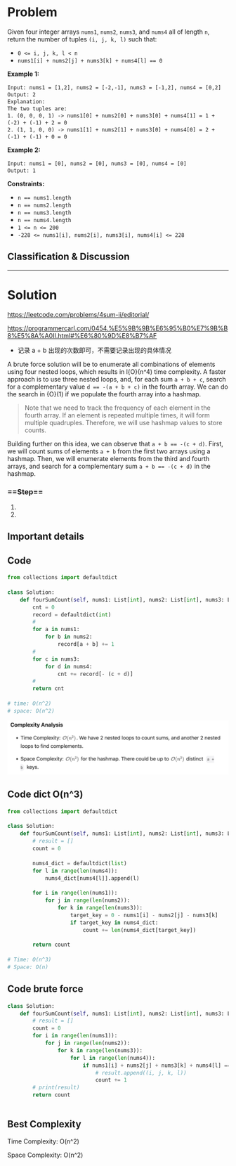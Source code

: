 # Problem

Given four integer arrays `nums1`, `nums2`, `nums3`, and `nums4` all of length `n`, return the number of tuples `(i, j, k, l)` such that:

- `0 <= i, j, k, l < n`
- `nums1[i] + nums2[j] + nums3[k] + nums4[l] == 0`

 

**Example 1:**

```
Input: nums1 = [1,2], nums2 = [-2,-1], nums3 = [-1,2], nums4 = [0,2]
Output: 2
Explanation:
The two tuples are:
1. (0, 0, 0, 1) -> nums1[0] + nums2[0] + nums3[0] + nums4[1] = 1 + (-2) + (-1) + 2 = 0
2. (1, 1, 0, 0) -> nums1[1] + nums2[1] + nums3[0] + nums4[0] = 2 + (-1) + (-1) + 0 = 0
```

**Example 2:**

```
Input: nums1 = [0], nums2 = [0], nums3 = [0], nums4 = [0]
Output: 1
```

 

**Constraints:**

- `n == nums1.length`
- `n == nums2.length`
- `n == nums3.length`
- `n == nums4.length`
- `1 <= n <= 200`
- `-228 <= nums1[i], nums2[i], nums3[i], nums4[i] <= 228`



## Classification & Discussion





****

# Solution

https://leetcode.com/problems/4sum-ii/editorial/

https://programmercarl.com/0454.%E5%9B%9B%E6%95%B0%E7%9B%B8%E5%8A%A0II.html#%E6%80%9D%E8%B7%AF

- 记录 a + b 出现的次数即可，不需要记录出现的具体情况

A brute force solution will be to enumerate all combinations of elements using four nested loops, which results in l{O}(n^4) time complexity. A faster approach is to use three nested loops, and, for each sum `a + b + c`, search for a complementary value `d == -(a + b + c)` in the fourth array. We can do the search in {O}(1) if we populate the fourth array into a hashmap.

> Note that we need to track the frequency of each element in the fourth array. If an element is repeated multiple times, it will form multiple quadruples. Therefore, we will use hashmap values to store counts.

Building further on this idea, we can observe that `a + b == -(c + d)`. First, we will count sums of elements `a + b` from the first two arrays using a hashmap. Then, we will enumerate elements from the third and fourth arrays, and search for a complementary sum `a + b == -(c + d)` in the hashmap.



### ==Step==

1. 
2. 





## Important details



## Code

```python
from collections import defaultdict

class Solution:
    def fourSumCount(self, nums1: List[int], nums2: List[int], nums3: List[int], nums4: List[int]) -> int:
        cnt = 0
        record = defaultdict(int)
        # 
        for a in nums1:
            for b in nums2:
                record[a + b] += 1
        # 
        for c in nums3:
            for d in nums4:
                cnt += record[- (c + d)]
        # 
        return cnt

# time: O(n^2)
# space: O(n^2)
```

![image-20240302173948713](./images/day7_0454_4Sum_II.assets/image-20240302173948713.png)



## Code dict O(n^3)

```python
from collections import defaultdict

class Solution:
    def fourSumCount(self, nums1: List[int], nums2: List[int], nums3: List[int], nums4: List[int]) -> int:
        # result = []
        count = 0

        nums4_dict = defaultdict(list)
        for l in range(len(nums4)):
            nums4_dict[nums4[l]].append(l)

        for i in range(len(nums1)):
            for j in range(len(nums2)):
                for k in range(len(nums3)):
                    target_key = 0 - nums1[i] - nums2[j] - nums3[k]
                    if target_key in nums4_dict:
                        count += len(nums4_dict[target_key])
        
        return count

# Time: O(n^3)
# Space: O(n)
```





## Code brute force

```python
class Solution:
    def fourSumCount(self, nums1: List[int], nums2: List[int], nums3: List[int], nums4: List[int]) -> int:
        # result = []
        count = 0
        for i in range(len(nums1)):
            for j in range(len(nums2)):
                for k in range(len(nums3)):
                    for l in range(len(nums4)):
                        if nums1[i] + nums2[j] + nums3[k] + nums4[l] == 0:
                            # result.append((i, j, k, l))
                            count += 1
        # print(result)
        return count
                    
```





## Best Complexity

Time Complexity: O(n^2)

Space Complexity: O(n^2)

 